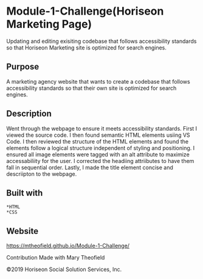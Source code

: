# Module-1-Challenge(Horiseon Marketing Page)
Updating and editing exisiting codebase that follows accessibility standards so that Horiseon Marketing site is optimized for search engines. 

## Purpose 
A marketing agency website that wants to create a codebase that follows accessibility standards so that their own site is optimized for search engines.

## Description
Went through the webpage to ensure it meets accessibility standards. First I viewed the source code. I then found semantic HTML elements usiing VS Code. I then reviewed the structure of the HTML elements and found the elements follow a logical structure independent of styling and positioning. I ensured all image elements were tagged with an alt attribute to maximize accessabiliity for the user. I corrected the headiing attriibutes to have them fall in sequential order. Lastly, I made the title element concise and descriipton to the webpage. 

## Built with 
    *HTML 
    *CSS 

## Website
https://mtheofield.github.io/Module-1-Challenge/

Contribution
Made with Mary Theofield 

©️2019 Horiseon Social Solution Services, Inc.



